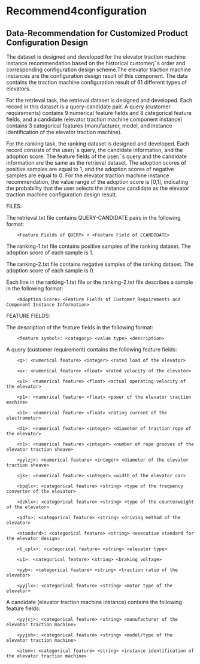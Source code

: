 # Recommend4configuration

## Data-Recommendation for Customized Product Configuration Design

The dataset is designed and developed for the elevator traction machine instance recommendation based on the historical customer¡¯s order and corresponding configuration design scheme.The elevator traction machine instances are the configuration design result of this component. The data contains the traction machine configuration result of 61 different types of elevators.

For the retrieval task, the retrieval dataset is designed and developed. Each record in this dataset is a query-candidate pair. A query (customer requirements) contains 9 numerical feature fields and 8 categorical feature fields, and a candidate (elevator traction machine component instance) contains 3 categorical features (manufacturer, model, and instance identification of the elevator traction machine).

For the ranking task, the ranking dataset is designed and developed. Each record consists of the user¡¯s query, the candidate information, and the adoption score. The feature fields of the user¡¯s query and the candidate information are the same as the retrieval dataset. The adoption scores of positive samples are equal to 1, and the adoption scores of negative samples are equal to 0. For the elevator traction machine instance recommendation, the value range of the adoption score is [0,1], indicating the probability that the user selects the instance candidate as the elevator traction machine configuration design result.

FILES:

The retrieval.txt file contains QUERY-CANDIDATE pairs in the following format:

		<Feature Fields of QUERY> + <Feature Field of CCANDIDATE>

The ranking-1.txt file contains positive samples of the ranking dataset. The adoption score of each sample is 1. 

The ranking-2.txt file contains negative samples of the ranking dataset. The adoption score of each sample is 0. 

Each line in the ranking-1.txt file or the ranking-2.txt file describes a sample in the following format:

		<Adoption Score> <Feature Fields of Customer Requirements and Component Instance Information>

FEATURE FIELDS:

The description of the feature fields in the following format:

		<feature symbol>: <category> <value type> <description>

A query (customer requirement) contains the following feature fields:

		<q>: <numerical feature> <integer> <rated load of the elevator>

		<v>: <numerical feature> <float> <rated velocity of the elevator>

		<v1>: <numerical feature> <float> <actual operating velocity of the elevator>

		<p1>: <numerical feature> <float> <power of the elevator traction machine>

		<i1>: <numerical feature> <float> <rating current of the electromotor>

		<d1>: <numerical feature> <integer> <diameter of traction rope of the elevator>

		<n1>: <numerical feature> <integer> <number of rope grooves of the elevator traction sheave>

		<yylzj>: <numerical feature> <integer> <diameter of the elevator traction sheave>

		<jk>: <numerical feature> <integer> <width of the elevator car>

		<bpqlx>: <categorical feature> <string> <type of the frequency converter of the elevator>

		<dzklx>: <categorical feature> <string> <type of the counterweight of the elevator>

		<qdfs>: <categorical feature> <string> <driving method of the elevator>

		<standard>: <categorical feature> <string> <executive standard for the elevator design>

		<t_cplx>: <categorical feature> <string> <elevator type>

		<u1>: <categorical feature> <string> <braking voltage>

		<yyb>: <categorical feature> <string> <traction ratio of the elevator>

		<yyjlx>: <categorical feature> <string> <motor type of the elevator>

A candidate (elevator traction machine instance) contains the following feature fields:

		<yyjcj>: <categorical feature> <string> <manufacturer of the elevator traction machine>

		<yyjxh>: <categorical feature> <string> <model/type of the elevator traction machine>

		<item>: <categorical feature> <string> <instance identification of the elevator traction machine>
